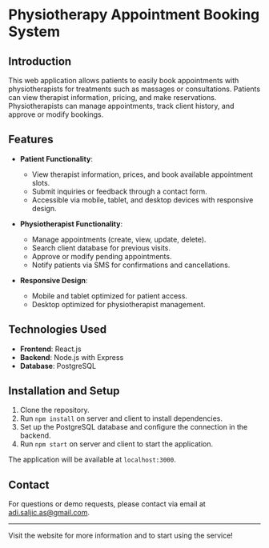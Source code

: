 # Physiotherapy Appointment Booking System

## Introduction
This web application allows patients to easily book appointments with physiotherapists for treatments such as massages or consultations. Patients can view therapist information, pricing, and make reservations. Physiotherapists can manage appointments, track client history, and approve or modify bookings.

## Features
- **Patient Functionality**: 
  - View therapist information, prices, and book available appointment slots.
  - Submit inquiries or feedback through a contact form.
  - Accessible via mobile, tablet, and desktop devices with responsive design.
  
- **Physiotherapist Functionality**: 
  - Manage appointments (create, view, update, delete).
  - Search client database for previous visits.
  - Approve or modify pending appointments.
  - Notify patients via SMS for confirmations and cancellations.
  
- **Responsive Design**: 
  - Mobile and tablet optimized for patient access.
  - Desktop optimized for physiotherapist management.

## Technologies Used
- **Frontend**: React.js
- **Backend**: Node.js with Express
- **Database**: PostgreSQL

## Installation and Setup
1. Clone the repository.
2. Run `npm install` on server and client to install dependencies.
3. Set up the PostgreSQL database and configure the connection in the backend.
4. Run `npm start` on server and client to start the application.

The application will be available at `localhost:3000`.

## Contact
For questions or demo requests, please contact via email at adi.saljic.as@gmail.com.

---

Visit the website for more information and to start using the service!

